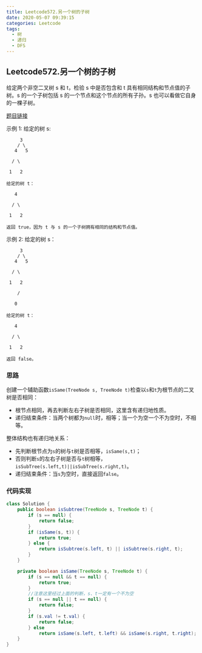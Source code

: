 ```yaml
---
title: Leetcode572.另一个树的子树
date: 2020-05-07 09:39:15
categories: Leetcode
tags:
  - 树
  - 递归
  - DFS
---
```


## Leetcode572.另一个树的子树

给定两个非空二叉树 s 和 t，检验 s 中是否包含和 t 具有相同结构和节点值的子树。s 的一个子树包括 s 的一个节点和这个节点的所有子孙。s 也可以看做它自身的一棵子树。

[题目链接](https://leetcode-cn.com/problems/subtree-of-another-tree)

<!--more-->

示例 1:
给定的树 s:

         3
        / \
       4   5
    
      / \
    
     1   2
    
    给定的树 t：
    
       4 
    
      / \
    
     1   2
    
    返回 true，因为 t 与 s 的一个子树拥有相同的结构和节点值。
    
示例 2:
给定的树 s：

         3
        / \
       4   5
    
      / \
    
     1   2
    
        /
    
       0
    
    给定的树 t：
    
       4
    
      / \
    
     1   2
    
    返回 false。
     
### 思路

创建一个辅助函数`isSame(TreeNode s, TreeNode t)`检查以`s`和`t`为根节点的二叉树是否相同：

- 根节点相同，再去判断左右子树是否相同，这里含有递归地性质。
- 递归结束条件：当两个树都为`null`时，相等；当一个为空一个不为空时，不相等。

整体结构也有递归地关系：

- 先判断根节点为`s`的树与`t`树是否相等，`isSame(s,t)`；
- 否则判断`s`的左右子树是否与`t`树相等，`isSubTree(s.left,t)||isSubTree(s.right,t)`。
- 递归结束条件：当`s`为空时，直接返回`false`。



### 代码实现

```java
class Solution {
    public boolean isSubtree(TreeNode s, TreeNode t) {
        if (s == null) {
            return false;
        }
        if (isSame(s, t)) {
            return true;
        } else {
            return isSubtree(s.left, t) || isSubtree(s.right, t);
        }
    }

    private boolean isSame(TreeNode s, TreeNode t) {
        if (s == null && t == null) {
            return true;
        }
        //注意这里经过上面的判断，s、t一定有一个不为空
        if (s == null || t == null) {
            return false;
        }
        if (s.val != t.val) {
            return false;
        } else
            return isSame(s.left, t.left) && isSame(s.right, t.right);
    }
}
```

